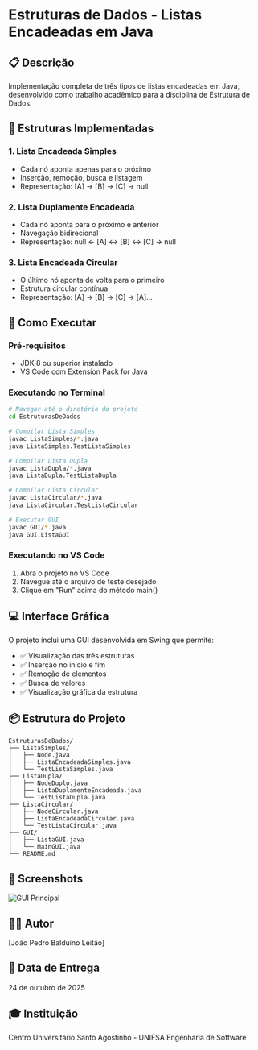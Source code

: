 # Estruturas de Dados - Listas Encadeadas em Java

## 📋 Descrição
Implementação completa de três tipos de listas encadeadas em Java, desenvolvido como trabalho acadêmico para a disciplina de Estrutura de Dados.

## 🎯 Estruturas Implementadas

### 1. Lista Encadeada Simples
- Cada nó aponta apenas para o próximo
- Inserção, remoção, busca e listagem
- Representação: [A] -> [B] -> [C] -> null

### 2. Lista Duplamente Encadeada
- Cada nó aponta para o próximo e anterior
- Navegação bidirecional
- Representação: null <- [A] <-> [B] <-> [C] -> null

### 3. Lista Encadeada Circular
- O último nó aponta de volta para o primeiro
- Estrutura circular contínua
- Representação: [A] -> [B] -> [C] -> [A]...

## 🚀 Como Executar

### Pré-requisitos
- JDK 8 ou superior instalado
- VS Code com Extension Pack for Java

### Executando no Terminal

```bash
# Navegar até o diretório do projeto
cd EstruturasDeDados

# Compilar Lista Simples
javac ListaSimples/*.java
java ListaSimples.TestListaSimples

# Compilar Lista Dupla
javac ListaDupla/*.java
java ListaDupla.TestListaDupla

# Compilar Lista Circular
javac ListaCircular/*.java
java ListaCircular.TestListaCircular

# Executar GUI
javac GUI/*.java
java GUI.ListaGUI
```

### Executando no VS Code
1. Abra o projeto no VS Code
2. Navegue até o arquivo de teste desejado
3. Clique em "Run" acima do método main()

## 💻 Interface Gráfica

O projeto inclui uma GUI desenvolvida em Swing que permite:
- ✅ Visualização das três estruturas
- ✅ Inserção no início e fim
- ✅ Remoção de elementos
- ✅ Busca de valores
- ✅ Visualização gráfica da estrutura

## 📦 Estrutura do Projeto

```
EstruturasDeDados/
├── ListaSimples/
│   ├── Node.java
│   ├── ListaEncadeadaSimples.java
│   └── TestListaSimples.java
├── ListaDupla/
│   ├── NodeDuplo.java
│   ├── ListaDuplamenteEncadeada.java
│   └── TestListaDupla.java
├── ListaCircular/
│   ├── NodeCircular.java
│   ├── ListaEncadeadaCircular.java
│   └── TestListaCircular.java
├── GUI/
│   ├── ListaGUI.java
│   └── MainGUI.java
└── README.md
```

## 📸 Screenshots

![GUI Principal](screenshot_gui.png)

## 👨‍💻 Autor
[João Pedro Balduino Leitão]

## 📅 Data de Entrega
24 de outubro de 2025

## 🎓 Instituição
Centro Universitário Santo Agostinho - UNIFSA
Engenharia de Software